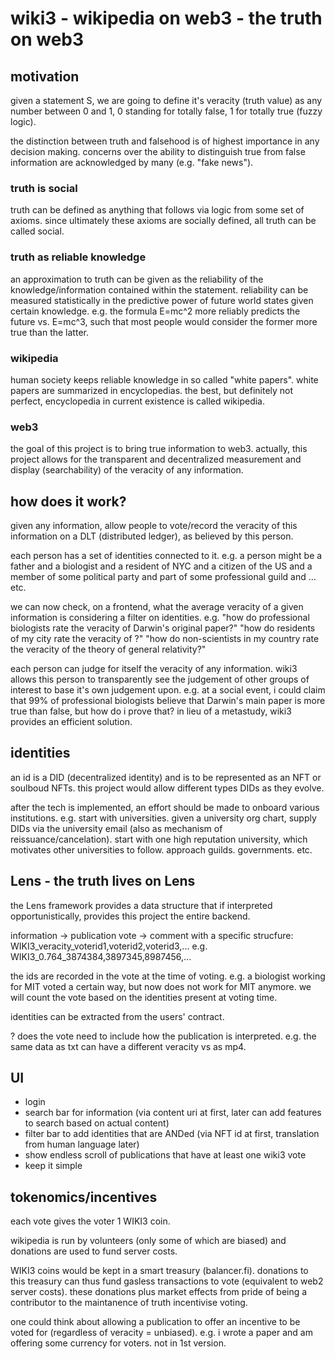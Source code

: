 # wiki3 - wikipedia on web3 - the truth on web3

## motivation

given a statement S, we are going to define it's veracity (truth value) as any number between 0 and 1, 0 standing for totally false, 1 for totally true (fuzzy logic).

the distinction between truth and falsehood is of highest importance in any decision making. concerns over the ability to distinguish true from false information are acknowledged by many (e.g. "fake news").

### truth is social
truth can be defined as anything that follows via logic from some set of axioms. since ultimately these axioms are socially defined, all truth can be called social.

### truth as reliable knowledge
an approximation to truth can be given as the reliability of the knowledge/information contained within the statement. reliability can be measured statistically in the predictive power of future world states given certain knowledge. e.g. the formula E=mc^2 more reliably predicts the future vs. E=mc^3, such that most people would consider the former more true than the latter.

### wikipedia
human society keeps reliable knowledge in so called "white papers". white papers are summarized in encyclopedias. the best, but definitely not perfect, encyclopedia in current existence is called wikipedia.

### web3
the goal of this project is to bring true information to web3. actually, this project allows for the transparent and decentralized measurement and display (searchability) of the veracity of any information.

## how does it work?

given any information, allow people to vote/record the veracity of this information on a DLT (distributed ledger), as believed by this person.

each person has a set of identities connected to it. e.g. a person might be a father and a biologist and a resident of NYC and a citizen of the US and a member of some political party and part of some professional guild and ... etc.

we can now check, on a frontend, what the average veracity of a given information is considering a filter on identities.
e.g.
"how do professional biologists rate the veracity of Darwin's original paper?"
"how do residents of my city rate the veracity of <some specific tweet>?"
"how do non-scientists in my country rate the veracity of the theory of general relativity?"

each person can judge for itself the veracity of any information. wiki3 allows this person to transparently see the judgement of other groups of interest to base it's own judgement upon. e.g. at a social event, i could claim that 99% of professional biologists believe that Darwin's main paper is more true than false, but how do i prove that? in lieu of a metastudy, wiki3 provides an efficient solution.

## identities

an id is a DID (decentralized identity) and is to be represented as an NFT or soulboud NFTs.
this project would allow different types DIDs as they evolve.

after the tech is implemented, an effort should be made to onboard various institutions. e.g. start with universities. given a university org chart, supply DIDs via the university email (also as mechanism of reissuance/cancelation). start with one high reputation university, which motivates other universities to follow. approach guilds. governments. etc.

## Lens - the truth lives on Lens

the Lens framework provides a data structure that if interpreted opportunistically, provides this project the entire backend.

information -> publication
vote -> comment with a specific strucfure: 
WIKI3_veracity_voterid1,voterid2,voterid3,...
e.g.
WIKI3_0.764_3874384,3897345,8987456,...

the ids are recorded in the vote at the time of voting. e.g. a biologist working for MIT voted a certain way, but now does not work for MIT anymore. we will count the vote based on the identities present at voting time.

identities can be extracted from the users' contract.

? does the vote need to include how the publication is interpreted. e.g. the same data as txt can have a different veracity vs as mp4.

## UI

- login
- search bar for information (via content uri at first, later can add features to search based on actual content)
- filter bar to add identities that are ANDed (via NFT id at first, translation from human language later)
- show endless scroll of publications that have at least one wiki3 vote
- keep it simple

## tokenomics/incentives

each vote gives the voter 1 WIKI3 coin. 

wikipedia is run by volunteers (only some of which are biased) and donations are used to fund server costs.

WIKI3 coins would be kept in a smart treasury (balancer.fi). donations to this treasury can thus fund gasless transactions to vote (equivalent to web2 server costs). these donations plus market effects from pride of being a contributor to the maintanence of truth incentivise voting.

one could think about allowing a publication to offer an incentive to be voted for (regardless of veracity = unbiased). e.g. i wrote a paper and am offering some currency for voters. not in 1st version.
